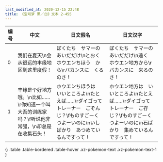 ```yaml
---
last_modified_at: 2020-12-15 22:48
title: 《宝可梦 黑／白》文本 2-455
---
```

| 编号 | 中文 | 日文假名 | 日文汉字 |
| ---- | ---- | ---- | --- |
| 0 | 我们在夏天\n会从很远的丰缘地区到这里度假！ | ぼくたち　サマーの　あいだだけ\nとおく　ホウエンちほう　から\rバカンスに　くるのさ！ | ぼくたち　サマーの　あいだだけ\n遠く　ホウエン地方から\rバカンスに　来るのさ！ |
| 1 | 丰缘是个好地方哦。\n比如……\r你知道一个叫大吾的训练家吗？\f听说他非常强，\n却总是在收集石头！ | ホウエンちほうは　いいところよ\nたとえば……\rダイゴって　トレーナー　ごぞんじ？\fものすごーく　つよーいのに\nいしばかり　あつめているんですって！　 | ホウエン地方は　いいところよ\nたとえば……\rダイゴって　トレーナー　ご存じ？\fものすごーく　つよーいのに\n石ばかり　集めているんですって！　 |
{: .table .table-bordered .table-hover .xz-pokemon-text .xz-pokemon-text-1 }